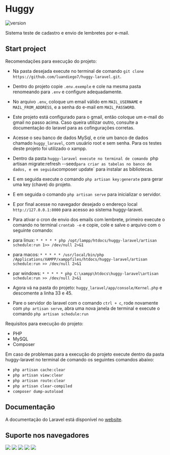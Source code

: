 # Huggy

![version](https://img.shields.io/badge/version-5.5-blue.svg)

Sistema teste de cadastro e envio de lembretes por e-mail.

## Start project

Recomendações para execução do projeto:

- Na pasta desejada execute no terminal de comando `git clone https://github.com/luandiego7/huggy-laravel.git`.
- Dentro do projeto copie `.env.exemple` e cole na mesma pasta renomeando para `.env` e configure adequadamente.
- No arquivo `.env`, coloque um email válido em `MAIL_USERNAME` e `MAIL_FROM_ADDRESS`, e a senha do e-mail em `MAIL_PASSWORD`.
- Este projeto está configurado para o gmail, então coloque um e-mail do gmail no passo acima. Caso queira utilizar outro, consulte a documentação do laravel para as cofingurações corretas.
- Acesse o seu banco de dados MySql, e crie um banco de dados chamado `huggy_laravel`, com usuário root e sem senha. Para os testes deste projeto foi utilizado o xampp.
- Dentro da pasta `huggy-laravel execute no terminal de comando `php artisan migrate:refresh --seed` para criar as tabelas no banco de dados, e em seguida `composer update` para instalar as bibliotecas.
- E em seguida execute o comando `php artisan key:generate` para gerar uma key (chave) do projeto.
- E em seguida o comando `php artisan serve` para inicializar o servidor.
- E por final acesse no navegador desejado o endereço local `http://127.0.0.1:8000` para acesso ao sistema huggy-laravel.

- Para ativar o cron de envio dos emails com lembrete, primeiro execute o comando no terminal `crontab -e` e copie, cole e salve o arquivo com o seguinte comando: 
- para linux: `* * * * * php /opt/lampp/htdocs/huggy-laravel/artisan schedule:run 1>> /dev/null 2>&1` 
- para macos: `* * * * * /usr/local/bin/php /Applications/XAMPP/xamppfiles/htdocs/huggy-laravel/artisan schedule:run >> /dev/null 2>&1`
- par windows: `* * * * * php C:\xampp\htdocs\huggy-laravel\artisan schedule:run >> /dev/null 2>&1`

- Agora vá na pasta do projeto: `huggy_laravel/app/console/Kernel.php` e descomente a linha 33 e 45. 
- Pare o servidor do laravel com o comando `ctrl + c`, rode novamente com `php artisan serve`, abra uma nova janela de terminal e execute o comando `php artisan schedule:run`

Requisitos para execução do projeto:

- PHP
- MySQL
- Composer

Em caso de problemas para a execução do projeto execute dentro da pasta huggy-laravel no terminal de comando os seguintes comandos abaixo:

- `php artisan cache:clear`
- `php artisan view:clear`
- `php artisan route:clear`
- `php artisan clear-compiled`
- `composer dump-autoload`

## Documentação
A documentação do Laravel está disponível no [website](https://laravel.com/docs/).

## Suporte nos navegadores

![](public/images/readme/browsers/chrome.png)
![](public/images/readme/browsers/firefox.png)
![](public/images/readme/browsers/edge.png)
![](public/images/readme/browsers/safari.png)
![](public/images/readme/browsers/opera.png)
